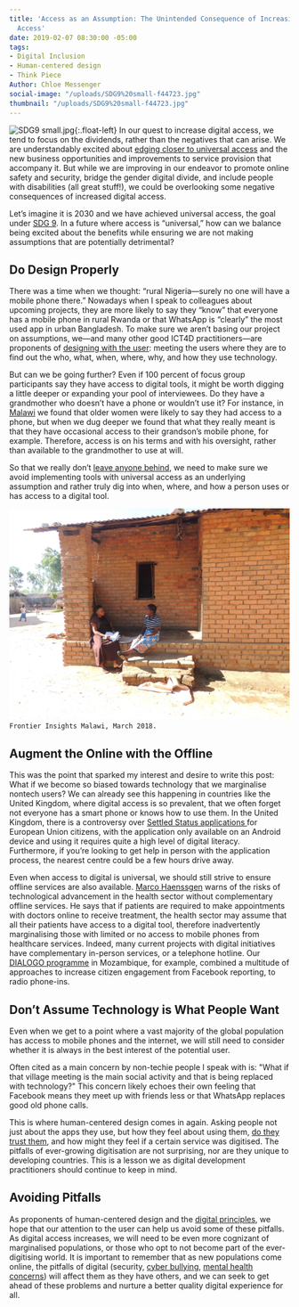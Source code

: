 ```yaml
---
title: 'Access as an Assumption: The Unintended Consequence of Increasing Digital
  Access'
date: 2019-02-07 08:30:00 -05:00
tags:
- Digital Inclusion
- Human-centered design
- Think Piece
Author: Chloe Messenger
social-image: "/uploads/SDG9%20small-f44723.jpg"
thumbnail: "/uploads/SDG9%20small-f44723.jpg"
---
```


![SDG9 small.jpg](/api/v2/sites/568d4cf73aaede128400000b/source/_uploads/SDG9%20small.jpg?download "image from www.sdgldnont.ca"){:.float-left} In our quest to increase digital access, we tend to focus on the dividends, rather than the negatives that can arise. We are understandably excited about [edging closer to universal access](https://www.itu.int/en/mediacentre/Pages/2018-PR40.aspx) and the new business opportunities and improvements to service provision that accompany it. But while we are improving in our endeavor to promote online safety and security, bridge the gender digital divide, and include people with disabilities (all great stuff!), we could be overlooking some negative consequences of increased digital access.

<!--more-->

Let’s imagine it is 2030 and we have achieved universal access, the goal under [SDG 9](https://www.un.org/sustainabledevelopment/infrastructure-industrialization/). In a future where access is “universal,” how can we balance being excited about the benefits while ensuring we are not making assumptions that are potentially detrimental?

## Do Design Properly

There was a time when we thought: “rural Nigeria—surely no one will have a mobile phone there.” Nowadays when I speak to colleagues about upcoming projects, they are more likely to say they “know” that everyone has a mobile phone in rural Rwanda or that WhatsApp is “clearly” the most used app in urban Bangladesh. To make sure we aren’t basing our project on assumptions, we—and many other good ICT4D practitioners—are proponents of [designing with the user](https://digitalprinciples.org/principle/design-with-the-user/): meeting the users where they are to find out the who, what, when, where, why, and how they use technology.

But can we be going further? Even if 100 percent of focus group participants say they have access to digital tools, it might be worth digging a little deeper or expanding your pool of interviewees. Do they have a grandmother who doesn’t have a phone or wouldn’t use it? For instance, in [Malawi](https://dai-global-digital.com/digital-insights-malawi-communication-among-rural-communities.html) we found that older women were likely to say they had access to a phone, but when we dug deeper we found that what they really meant is that they have occasional access to their grandson’s mobile phone, for example. Therefore, access is on his terms and with his oversight, rather than available to the grandmother to use at will.

So that we really don’t [leave anyone behind](https://www.gov.uk/government/publications/leaving-no-one-behind-our-promise/leaving-no-one-behind-our-promise), we need to make sure we avoid implementing tools with universal access as an underlying assumption and rather truly dig into when, where, and how a person uses or has access to a digital tool.

![058- Mzimba TA Chindi_approval.jpg](/uploads/058-%20Mzimba%20TA%20Chindi_approval.jpg)`Frontier Insights Malawi, March 2018.`

## Augment the Online with the Offline

This was the point that sparked my interest and desire to write this post: What if we become so biased towards technology that we marginalise nontech users? We can already see this happening in countries like the United Kingdom, where digital access is so prevalent, that we often forget not everyone has a smart phone or knows how to use them. In the United Kingdom, there is a controversy over [Settled Status applications ](https://www.wired.co.uk/article/brexit-app-settled-status-applications)for European Union citizens, with the application only available on an Android device and using it requires quite a high level of digital literacy. Furthermore, if you’re looking to get help in person with the application process, the nearest centre could be a few hours drive away.

Even when access to digital is universal, we should still strive to ensure offline services are also available. [Marco Haenssgen](https://www.oii.ox.ac.uk/blog/the-tyranny-of-digital-inclusion/?utm_content=buffer27318&utm_medium=social&utm_source=twitter.com&utm_campaign=buffer) warns of the risks of technological advancement in the health sector without complementary offline services. He says that if patients are required to make appointments with doctors online to receive treatment, the health sector may assume that all their patients have access to a digital tool, therefore inadvertently marginalising those with limited or no access to mobile phones from healthcare services. Indeed, many current projects with digital initiatives have complementary in-person services, or a telephone hotline. Our [DIALOGO programme](https://dai-global-digital.com/icts-for-citizen-engagement-and-advocacy-lessons-learned-from-mozambique-dialogo.html) in Mozambique, for example, combined a multitude of approaches to increase citizen engagement from Facebook reporting, to radio phone-ins.

## Don’t Assume Technology is What People Want

Even when we get to a point where a vast majority of the global population has access to mobile phones and the internet, we will still need to consider whether it is always in the best interest of the potential user.

Often cited as a main concern by non-techie people I speak with is: "What if that village meeting is the main social activity and that is being replaced with technology?" This concern likely echoes their own feeling that Facebook means they meet up with friends less or that WhatsApp replaces good old phone calls.

This is where human-centered design comes in again. Asking people not just about the apps they use, but how they feel about using them, [do they trust them](https://dai-global-digital.com/frontier-insights-cyber-security-edition.html), and how might they feel if a certain service was digitised. The pitfalls of ever-growing digitisation are not surprising, nor are they unique to developing countries. This is a lesson we as digital development practitioners should continue to keep in mind.

## Avoiding Pitfalls

As proponents of human-centered design and the [digital principles](https://digitalprinciples.org/), we hope that our attention to the user can help us avoid some of these pitfalls. As digital access increases, we will need to be even more cognizant of marginalised populations, or those who opt to not become part of the ever-digitising world. It is important to remember that as new populations come online, the pitfalls of digital (security, [cyber bullying](https://dai-global-digital.com/cyber-vawg-what-are-the-implications-for-digital-inclusion.html), [mental health concerns](https://www.theguardian.com/society/2019/feb/05/youth-unhappiness-uk-doubles-in-past-10-years)) will affect them as they have others, and we can seek to get ahead of these problems and nurture a better quality digital experience for all.